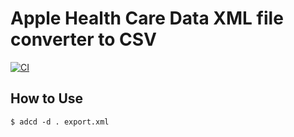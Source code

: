 Apple Health Care Data XML file converter to CSV
=================================================

[![CI](https://github.com/y-yu/ahcd-go/actions/workflows/ci.yml/badge.svg)](https://github.com/y-yu/ahcd-go/actions/workflows/ci.yml)

## How to Use

```shell
$ adcd -d . export.xml
```